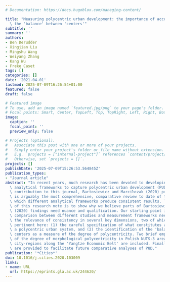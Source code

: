 ```yaml
---
# Documentation: https://docs.hugoblox.com/managing-content/

title: "Measuring polycentric urban development: the importance of accurately determining\
  \ the 'balance' between 'centers'"
subtitle: ''
summary: ''
authors:
- Ben Derudder
- Xingjian Liu
- Mingshu Wang
- Weiyang Zhang
- Kang Wu
- Freke Caset
tags: []
categories: []
date: '2021-04-01'
lastmod: 2025-07-09T16:26:54+01:00
featured: false
draft: false

# Featured image
# To use, add an image named `featured.jpg/png` to your page's folder.
# Focal points: Smart, Center, TopLeft, Top, TopRight, Left, Right, BottomLeft, Bottom, BottomRight.
image:
  caption: ''
  focal_point: ''
  preview_only: false

# Projects (optional).
#   Associate this post with one or more of your projects.
#   Simply enter your project's folder or file name without extension.
#   E.g. `projects = ["internal-project"]` references `content/project/deep-learning/index.md`.
#   Otherwise, set `projects = []`.
projects: []
publishDate: '2025-07-09T15:26:53.564845Z'
publication_types:
- "Journal article"
abstract: "In recent years, much research has been devoted to developing appropriate\
  \ analytical frameworks to capture polycentric urban development (PUD). In a recent\
  \ contribution to this journal, Bartosiewicz and Marciŉczak (2020) present what\
  \ is arguably the most comprehensive, comparative review to date of the degree to\
  \ which different analytical frameworks produce consistent results. The purpose\
  \ of this research note is to show why we believe parts of Bartosiewicz and Marciŉczak's\
  \ (2020) findings need nuance and qualification. Our starting point is that a useful\
  \ comparison between different studies and measurement frameworks needs to consider\
  \ the relevance of consistency in several key dimensions, two of which are particularly\
  \ pertinent here: (1) the careful specification of what constitutes a 'center' in\
  \ a polycentric urban system, and (2) the identification of the 'balance' between\
  \ centers as a measure of the degree of polycentricity. Two brief empirical analyses\
  \ of the degree of morphological polycentricity in Polish NUTS-3 areas and the Chinese\
  \ city-regions along the 'Yangtze Economic Belt' are included. Finally, suggestions\
  \ are provided to facilitate future comparative analyses of PUD."
publication: '*Cities*'
doi: 10.1016/j.cities.2020.103009
links:
- name: URL
  url: https://eprints.gla.ac.uk/244620/
---
```

